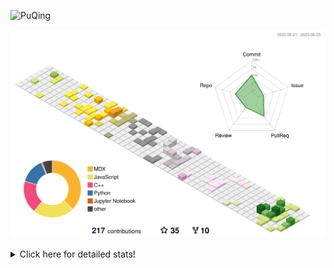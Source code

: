 ![PuQing](https://user-images.githubusercontent.com/27223114/171565019-9a56fae6-b08b-421f-99db-7e830da42371.png)

![](./profile-3d-contrib/profile-season-animate.svg)

<details>
<summary>Click here for detailed stats!</summary>

<!--START_SECTION:waka-->
![Lines of code](https://img.shields.io/badge/From%20Hello%20World%20I%27ve%20Written-775.0%20thousand%20lines%20of%20code-blue)

**🐱 My GitHub Data** 

> 📦 255.0 kB Used in GitHub's Storage 
 > 
> 🏆 158 Contributions in the Year 2023
 > 
> 🚫 Not Opted to Hire
 > 
> 📜 30 Public Repositories 
 > 
> 🔑 27 Private Repositories 
 > 
**I'm an Early 🐤** 

```text
🌞 Morning                348 commits         ███░░░░░░░░░░░░░░░░░░░░░░   13.18 % 
🌆 Daytime                1277 commits        ████████████░░░░░░░░░░░░░   48.35 % 
🌃 Evening                251 commits         ██░░░░░░░░░░░░░░░░░░░░░░░   09.50 % 
🌙 Night                  765 commits         ███████░░░░░░░░░░░░░░░░░░   28.97 % 
```


📊 **This Week I Spent My Time On** 

```text
💬 Programming Languages: 
Markdown                 10 hrs 7 mins       ██████████████████░░░░░░░   71.77 % 
JavaScript               1 hr 6 mins         ██░░░░░░░░░░░░░░░░░░░░░░░   07.90 % 
Python                   1 hr                ██░░░░░░░░░░░░░░░░░░░░░░░   07.17 % 
ActionScript 3           30 mins             █░░░░░░░░░░░░░░░░░░░░░░░░   03.58 % 
CSS                      27 mins             █░░░░░░░░░░░░░░░░░░░░░░░░   03.26 % 

🔥 Editors: 
Obsidian                 10 hrs 3 mins       ██████████████████░░░░░░░   71.30 % 
VS Code                  4 hrs 3 mins        ███████░░░░░░░░░░░░░░░░░░   28.70 % 

💻 Operating System: 
Windows                  14 hrs 7 mins       █████████████████████████   100.00 % 
```


<!--END_SECTION:waka-->
</details>
